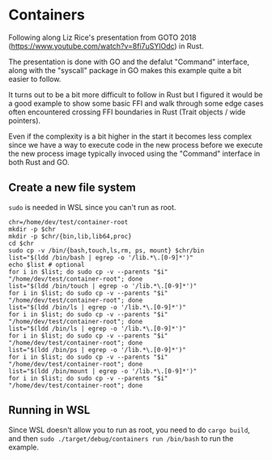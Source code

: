 # Containers

Following along Liz Rice's presentation from GOTO 2018 (https://www.youtube.com/watch?v=8fi7uSYlOdc)
in Rust.

The presentation is done with GO and the defalut "Command" interface, along with
the "syscall" package in GO makes this example quite a bit easier to follow.

It turns out to be a bit more difficult to follow in Rust but I figured it would
be a good example to show some basic FFI and walk through some edge cases often
encountered crossing FFI boundaries in Rust (Trait objects / wide pointers).

Even if the complexity is a bit higher in the start it becomes less complex
since we have a way to execute code in the new process before we execute the
new process image typically invoced using the "Command" interface in both
Rust and GO.


## Create a new file system

`sudo` is needed in WSL since you can't run as root.

```text
chr=/home/dev/test/container-root
mkdir -p $chr
mkdir -p $chr/{bin,lib,lib64,proc}
cd $chr
sudo cp -v /bin/{bash,touch,ls,rm, ps, mount} $chr/bin
list="$(ldd /bin/bash | egrep -o '/lib.*\.[0-9]*')"
echo $list # optional
for i in $list; do sudo cp -v --parents "$i" "/home/dev/test/container-root"; done
list="$(ldd /bin/touch | egrep -o '/lib.*\.[0-9]*')"
for i in $list; do sudo cp -v --parents "$i" "/home/dev/test/container-root"; done
list="$(ldd /bin/ls | egrep -o '/lib.*\.[0-9]*')"
for i in $list; do sudo cp -v --parents "$i" "/home/dev/test/container-root"; done
list="$(ldd /bin/ls | egrep -o '/lib.*\.[0-9]*')"
for i in $list; do sudo cp -v --parents "$i" "/home/dev/test/container-root"; done
list="$(ldd /bin/ps | egrep -o '/lib.*\.[0-9]*')"
for i in $list; do sudo cp -v --parents "$i" "/home/dev/test/container-root"; done
list="$(ldd /bin/mount | egrep -o '/lib.*\.[0-9]*')"
for i in $list; do sudo cp -v --parents "$i" "/home/dev/test/container-root"; done
```


## Running in WSL

Since WSL doesn't allow you to run as root, you need to do `cargo build`, and
then `sudo ./target/debug/containers run /bin/bash` to run the example.